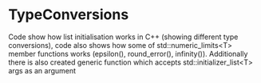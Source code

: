 # TypeConversions
Code show how list initialisation works in C++ (showing different type conversions), code also shows how some of std::numeric_limits&lt;T> member functions works (epsilon(), round_error(), infinity()). Additionally there is also created generic function which accepts std::initializer_list&lt;T> args as an argument
